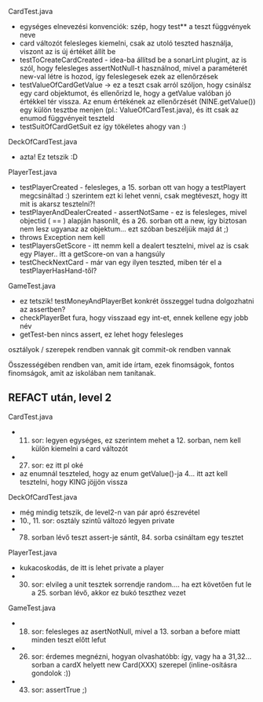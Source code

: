  CardTest.java
 * egységes elnevezési konvenciók: szép, hogy test** a teszt függvények neve
 * card változót felesleges kiemelni, csak az utoló teszted használja, viszont az is új értéket állít be
 * testToCreateCardCreated - idea-ba állítsd be a sonarLint plugint, az is szól, hogy felesleges assertNotNull-t használnod, mivel a paraméterét new-val létre is hozod, így feleslegesek ezek az ellenőrzések
 * testValueOfCardGetValue -> ez a teszt csak arról szóljon, hogy csinálsz egy card objektumot, és ellenőrizd le, hogy a getValue valóban jó értékkel tér vissza. Az enum értékének az ellenőrzését (NINE.getValue()) egy külön tesztbe menjen (pl.: ValueOfCardTest.java), és itt csak az enumod függvényeit teszteld
 * testSuitOfCardGetSuit ez így tökéletes ahogy van :)

DeckOfCardTest.java
 * azta! Ez tetszik :D

PlayerTest.java
 * testPlayerCreated - felesleges, a 15. sorban ott van hogy a testPlayert megcsináltad :) szerintem ezt ki lehet venni, csak megtéveszt, hogy itt mit is akarsz tesztelni?!
 * testPlayerAndDealerCreated - assertNotSame - ez is felesleges, mivel objectid ( == ) alapján hasonlít, és a 26. sorban ott a new, így biztosan nem lesz ugyanaz az objektum... ezt szóban beszéljük majd át ;)
 * throws Exception nem kell
 * testPlayersGetScore - itt nemm kell a dealert tesztelni, mivel az is csak egy Player.. itt a getScore-on van a hangsúly
 * testCheckNextCard - már van egy ilyen teszted, miben tér el a testPlayerHasHand-től?

GameTest.java
 * ez tetszik! testMoneyAndPlayerBet konkrét összeggel tudna dolgozhatni az assertben?
 * checkPlayerBet fura, hogy visszaad egy int-et, ennek kellene egy jobb név
 * getTest-ben nincs assert, ez lehet hogy felesleges

osztályok / szerepek rendben vannak
git commit-ok rendben vannak

Összességében rendben van, amit ide írtam, ezek finomságok, fontos finomságok, amit az iskolában nem tanítanak.

## REFACT után, level 2

CardTest.java
 * 11. sor: legyen egységes, ez szerintem mehet a 12. sorban, nem kell külön kiemelni a card változót
 * 27. sor: ez itt pl oké
 * az enumnál teszteled, hogy az enum getValue()-ja 4... itt azt kell tesztelni, hogy KING jöjjön vissza

DeckOfCardTest.java
 * még mindig tetszik, de level2-n van pár apró észrevétel
 * 10., 11. sor: osztály szintű változó legyen private
 * 78. sorban lévő teszt assert-je sántít, 84. sorba csináltam egy tesztet

PlayerTest.java
 * kukacoskodás, de itt is lehet private a player
 * 30. sor: elvileg a unit tesztek sorrendje random.... ha ezt követően fut le a 25. sorban lévő, akkor ez bukó teszthez vezet

GameTest.java
 * 18. sor: felesleges az asertNotNull, mivel a 13. sorban a before miatt minden teszt előtt lefut
 * 26. sor: érdemes megnézni, hogyan olvashatóbb: így, vagy ha a 31,32... sorban a cardX helyett new Card(XXX) szerepel (inline-osításra gondolok :))
 * 43. sor: assertTrue ;)



